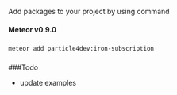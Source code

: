Add packages to your project by using command

#### Meteor v0.9.0
###
    meteor add particle4dev:iron-subscription
###

###Todo

+ update examples
